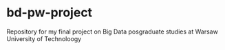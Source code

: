 # bd-pw-project
Repository for my final project on Big Data posgraduate studies at Warsaw University of Technoloogy
